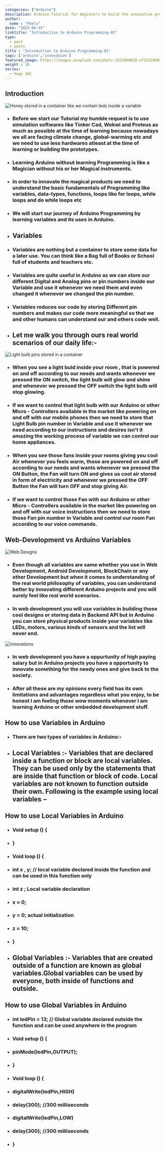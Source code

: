 ```yaml
---
categories: ["Arduino"]
description: Arduino Tutorial for beginners to build the innovative products and use it in our daily life
author:
  name : "Peelu"
date: "2022-04-15"
linktitle: "Introduction to Arduino Programming-01"
type: 
  - post
  - posts
title : "Introduction to Arduino Programming-01"
tags: ['arduino','innovation']
featured_image: https://images.unsplash.com/photo-1553406830-ef2513450d76?ixlib=rb-1.2.1&ixid=MnwxMjA3fDB8MHxwaG90by1wYWdlfHx8fGVufDB8fHx8&auto=format&fit=crop&w=1031&q=80
weight : 10
series:  
  - Hugo 101
---
```


## Introduction

![Honey stored in a container like we contain leds inside a variable](https://cdn.pixabay.com/photo/2015/06/27/16/35/honey-823614_960_720.jpg)

- ### Before we start our Tutorial my humble request is to use simulation softwares like Tinker Cad, Wokwi and Proteus as much as possible at the time of learning because nowadays we all are facing climate change, global-warming etc and we need to use less hardwares atleast at the time of learning or building the prototypes.

- ### Learning Arduino without learning Programming is like a Magician without his or her Magical instruments.

- ### In order to innovate the magical products we need to understand the basic fundamentals of Programming like variables, data-types, functions, loops like for loops, while loops and do while loops etc

- ### We will start our journey of Arduino Programming by learning variables and its uses in Arduino.

- ## Variables

- ### Variables are nothing but a container to store some data for a later use. You can think like a Bag full of Books or School full of students and teachers etc.

- ### Variables are quite useful in Arduino as we can store our different Digital and Analog pins or pin numbers inside our Variable and use it whenever we need them and even changed it whenever we changed the pin number.

- ### Variables reduces our code by storing Different pin numbers and makes our code more meaningful so that we and other humans can understand our and others code well.

- ## Let me walk you through ours real world scenarios of our daily life:-

![Light bulb pins stored in a container](https://images.unsplash.com/photo-1623780569981-8ecf6b181928?ixlib=rb-1.2.1&ixid=MnwxMjA3fDB8MHxwaG90by1wYWdlfHx8fGVufDB8fHx8&auto=format&fit=crop&w=1118&q=80)

- ### When you see a light buld inside your room , that is powered on and off according to our needs and wants whenever we pressed the ON switch, the light bulb will glow and shine and whenever we pressed the OFF switch the light bulb will stop glowing.

- ### If we want to control that light bulb with our Arduino or other Micro - Controllers available in the market like powering on and off with our mobile phones then we need to store that Light Bulb pin number in Variable and use it whenever we need according to our instructions and desires isn't it amazing the working process of variable we can control our home appliances.

- ### When you see those fans inside your rooms giving you cool Air whenever you feels warm, those are powered on and off according to our needs and wants whenever we pressed the ON Button, the Fan will turn ON and gives us cool air stored in form of electricity and whenever we pressed the OFF Button the Fan will turn OFF and stop giving Air.

- ### If we want to control those Fan with our Arduino or other Micro - Controllers available in the market like powering on and off with our voice instructions then we need to store those Fan pin number in Variable and control our room Fan according to our voice commands.

## Web-Development vs Arduino Variables

![Web Designs](https://images.unsplash.com/photo-1547658719-da2b51169166?ixlib=rb-1.2.1&ixid=MnwxMjA3fDB8MHxwaG90by1wYWdlfHx8fGVufDB8fHx8&auto=format&fit=crop&w=464&q=80)

- ### Even though all variables are same whether you use in Web Development, Android Development, BlockChain or any other Development but when it comes to understanding of the real world philosophy of variables, you can understand better by innovating different Arduino projects and you will surely feel like real world scenarios.

- ### In web development you will use variables in building those cool designs or storing data in Backend API but in Arduino you can store physical products inside your variables like LEDs, motors, various kinds of sensors and the list will never end.

![innovations](https://images.unsplash.com/photo-1485827404703-89b55fcc595e?ixlib=rb-1.2.1&ixid=MnwxMjA3fDB8MHxwaG90by1wYWdlfHx8fGVufDB8fHx8&auto=format&fit=crop&w=1170&q=80)

- ### In web development you have a oppurtunity of high paying salary but in Arduino projects you have a opportunity to innovate something for the needy ones and give back to the society.

- ### After all these are my opinions every field has its own limitations and advantages regardless what you enjoy, to be honest I am feeling those wow moments whenever I am learning Arduino or other embedded development stuff.

## How to use Variables in Arduino

- ### There are two types of variables in Arduino:-

- ## Local Variables :- Variables that are declared inside a function or block are local variables. They can be used only by the statements that are inside that function or block of code. Local variables are not known to function outside their own. Following is the example using local variables −

## How to use Local Variables in Arduino

- ### Void setup () {

- ### }

- ### Void loop () {

- ###    int x , y; // local variable declared inside the function and can be used in this function only

- ###    int z ; Local variable declaration

- ###    x = 0;

- ###    y = 0; actual initialization

- ###    z = 10;

- ### }


- ## Global Variables :- Variables that are created outside of a function are known as global variables.Global variables can be used by everyone, both inside of functions and outside.

## How to use Global Variables in Arduino

- ### int ledPin = 13; // Global variable  declared outside the function and can be used anywhere in the program

- ### Void setup () {

- ### pinMode(ledPin,OUTPUT);

- ### }

- ### Void loop () {

- ### digitalWrite(ledPin,HIGH)

- ### delay(300); //300 milliseconds

- ### digitalWrite(ledPin,LOW)

- ### delay(300); //300 milliseconds

- ### }


